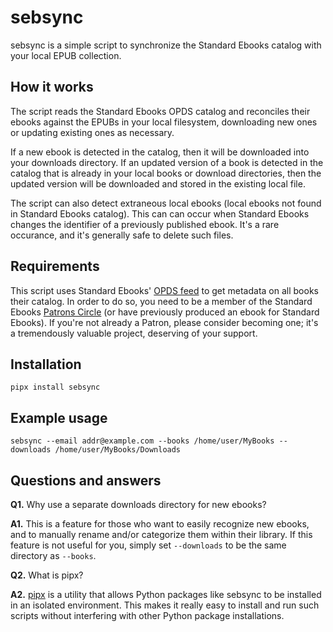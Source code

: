 # sebsync

sebsync is a simple script to synchronize the Standard Ebooks catalog with your local EPUB
collection.

## How it works

The script reads the Standard Ebooks OPDS catalog and reconciles their ebooks against the
EPUBs in your local filesystem, downloading new ones or updating existing ones as necessary.

If a new ebook is detected in the catalog, then it will be downloaded into your downloads
directory. If an updated version of a book is detected in the catalog that is already in your
local books or download directories, then the updated version will be downloaded and stored
in the existing local file.

The script can also detect extraneous local ebooks (local ebooks not found in Standard Ebooks
catalog). This can can occur when Standard Ebooks changes the identifier of a previously
published ebook. It's a rare occurance, and it's generally safe to delete such files.

## Requirements

This script uses Standard Ebooks' [OPDS feed](https://standardebooks.org/feeds) to get metadata
on all books their catalog. In order to do so, you need to be a member of the Standard Ebooks
[Patrons Circle](https://standardebooks.org/donate#patrons-circle) (or have previously produced
an ebook for Standard Ebooks). If you're not already a Patron, please consider becoming one;
it's a tremendously valuable project, deserving of your support.

## Installation

```
pipx install sebsync
```

## Example usage

```
sebsync --email addr@example.com --books /home/user/MyBooks --downloads /home/user/MyBooks/Downloads
```

## Questions and answers

**Q1.** Why use a separate downloads directory for new ebooks?

**A1.** This is a feature for those who want to easily recognize new ebooks, and to manually
rename and/or categorize them within their library. If this feature is not useful for you,
simply set `--downloads` to be the same directory as `--books`.

**Q2.** What is pipx?

**A2.** [pipx](https://pipx.pypa.io/) is a utility that allows Python packages like sebsync to
be installed in an isolated environment. This makes it really easy to install and run such
scripts without interfering with other Python package installations.
